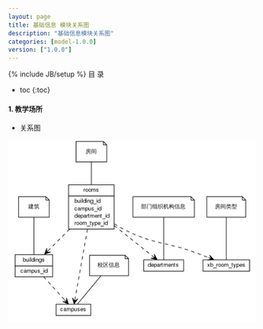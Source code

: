 ```yaml
---
layout: page
title: 基础信息 模块关系图
description: "基础信息模块关系图"
categories: [model-1.0.0]
version: ["1.0.0"]
---
```

{% include JB/setup %}
 目  录

* toc
{:toc}


#### 1. 教学场所
  * 关系图
  
![教学场所](images/space.png)

